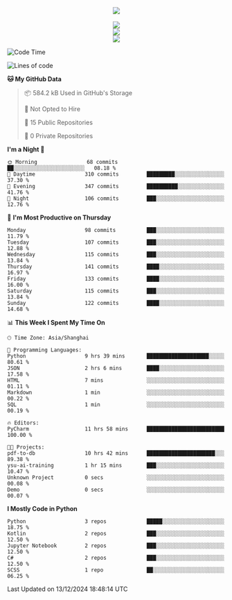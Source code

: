 <div align="center">
  <img src="https://readme-typing-svg.demolab.com?font=Zhi+Mang+Xing&size=40&pause=1000&color=000000&center=true&vCenter=true&lines=Baymax%E5%B0%8F%E6%8C%AF;Hello%20World"/><br/>
  <br/>
  <img src="https://skillicons.dev/icons?i=java,kotlin,python,c,cpp,html,css,javascript" /><br/>
  <img src="https://skillicons.dev/icons?i=spring,vue,pytorch,maven,gradle,mysql,sqlite,linux" /><br/>
  <img src="https://skillicons.dev/icons?i=idea,pycharm,webstorm,androidstudio,vscode,git,vim,md" /><br/>
</div>

<!--START_SECTION:waka-->
![Code Time](http://img.shields.io/badge/Code%20Time-424%20hrs%2021%20mins-blue)

![Lines of code](https://img.shields.io/badge/From%20Hello%20World%20I%27ve%20Written-5.3%20million%20lines%20of%20code-blue)

**🐱 My GitHub Data** 

> 📦 584.2 kB Used in GitHub's Storage 
 > 
> 🚫 Not Opted to Hire
 > 
> 📜 15 Public Repositories 
 > 
> 🔑 0 Private Repositories 
 > 
**I'm a Night 🦉** 

```text
🌞 Morning                68 commits          ██░░░░░░░░░░░░░░░░░░░░░░░   08.18 % 
🌆 Daytime                310 commits         █████████░░░░░░░░░░░░░░░░   37.30 % 
🌃 Evening                347 commits         ██████████░░░░░░░░░░░░░░░   41.76 % 
🌙 Night                  106 commits         ███░░░░░░░░░░░░░░░░░░░░░░   12.76 % 
```
📅 **I'm Most Productive on Thursday** 

```text
Monday                   98 commits          ███░░░░░░░░░░░░░░░░░░░░░░   11.79 % 
Tuesday                  107 commits         ███░░░░░░░░░░░░░░░░░░░░░░   12.88 % 
Wednesday                115 commits         ███░░░░░░░░░░░░░░░░░░░░░░   13.84 % 
Thursday                 141 commits         ████░░░░░░░░░░░░░░░░░░░░░   16.97 % 
Friday                   133 commits         ████░░░░░░░░░░░░░░░░░░░░░   16.00 % 
Saturday                 115 commits         ███░░░░░░░░░░░░░░░░░░░░░░   13.84 % 
Sunday                   122 commits         ████░░░░░░░░░░░░░░░░░░░░░   14.68 % 
```


📊 **This Week I Spent My Time On** 

```text
🕑︎ Time Zone: Asia/Shanghai

💬 Programming Languages: 
Python                   9 hrs 39 mins       ████████████████████░░░░░   80.61 % 
JSON                     2 hrs 6 mins        ████░░░░░░░░░░░░░░░░░░░░░   17.58 % 
HTML                     7 mins              ░░░░░░░░░░░░░░░░░░░░░░░░░   01.11 % 
Markdown                 1 min               ░░░░░░░░░░░░░░░░░░░░░░░░░   00.22 % 
SQL                      1 min               ░░░░░░░░░░░░░░░░░░░░░░░░░   00.19 % 

🔥 Editors: 
PyCharm                  11 hrs 58 mins      █████████████████████████   100.00 % 

🐱‍💻 Projects: 
pdf-to-db                10 hrs 42 mins      ██████████████████████░░░   89.38 % 
ysu-ai-training          1 hr 15 mins        ███░░░░░░░░░░░░░░░░░░░░░░   10.47 % 
Unknown Project          0 secs              ░░░░░░░░░░░░░░░░░░░░░░░░░   00.08 % 
Demo                     0 secs              ░░░░░░░░░░░░░░░░░░░░░░░░░   00.07 % 
```

**I Mostly Code in Python** 

```text
Python                   3 repos             █████░░░░░░░░░░░░░░░░░░░░   18.75 % 
Kotlin                   2 repos             ███░░░░░░░░░░░░░░░░░░░░░░   12.50 % 
Jupyter Notebook         2 repos             ███░░░░░░░░░░░░░░░░░░░░░░   12.50 % 
C#                       2 repos             ███░░░░░░░░░░░░░░░░░░░░░░   12.50 % 
SCSS                     1 repo              ██░░░░░░░░░░░░░░░░░░░░░░░   06.25 % 
```




 Last Updated on 13/12/2024 18:48:14 UTC
<!--END_SECTION:waka-->





